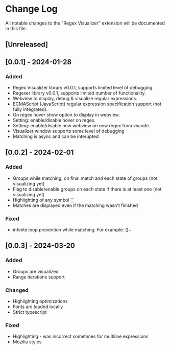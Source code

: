 # Change Log

All notable changes to the "Regex Visualizer" extension will be documented in this file.

## [Unreleased]

## [0.0.1] - 2024-01-28

### Added

- Regex Visualizer library v0.0.1, supports limited level of debugging.
- Regexer library v0.0.1, supports limited number of functionality.
- Webview to display, debug & visualize regular expressions.
- ECMAScript (JavaScript) regular expression specification support (not fully integrated).
- On regex hover show option to display in webview.
- Setting: enable/disable hover on regex.
- Setting: enable/disable new webview on new regex from vscode.
- Visualizer window supports some level of debugging
- Matching is async and can be interupted

## [0.0.2] - 2024-02-01

### Added

- Groups while matching, on final match and each state of groups (not visualizing yet)
- Flag to disable/enable groups on each state if there is at least one (not visualizing yet)
- Highlighting of any symbol '.'
- Matches are displayed even if the matching wasn't finished

### Fixed

- infinite loop prevention while matching. For example: ()+

## [0.0.3] - 2024-03-20

### Added

- Groups are visualized
- Range iterations support

### Changed

- Highlighting optimizations
- Fonts are loaded locally
- Strict typescript

### Fixed

- Highlighting - was incorrect sometimes for multiline expressions
- Mozilla styles
